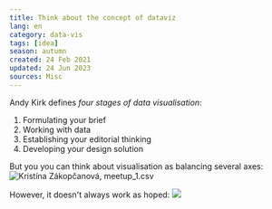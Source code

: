```yaml
---
title: Think about the concept of dataviz
lang: en
category: data-vis
tags: [idea]
season: autumn
created: 24 Feb 2021
updated: 24 Jun 2023
sources: Misc
---
```


Andy Kirk defines *four stages of data visualisation*:
1. Formulating your brief
2. Working with data
3. Establishing your editorial thinking
4. Developing your design solution

But you you can think about visualisation as balancing several axes:
![Kristína Zákopčanová, meetup_1.csv](../__files/axes-of-dataviz.png)

However, it doesn't always work as hoped:
![](../__files/data-storytelling-real.jpg)
